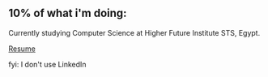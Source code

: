 ## 10% of what i'm doing:

Currently studying Computer Science at Higher Future Institute STS, Egypt.

[Resume](docs/resume.md)

fyi: I don't use LinkedIn
